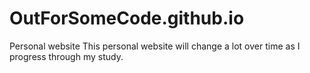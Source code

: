 # OutForSomeCode.github.io
Personal website
This personal website will change a lot over time as I progress through my study.
